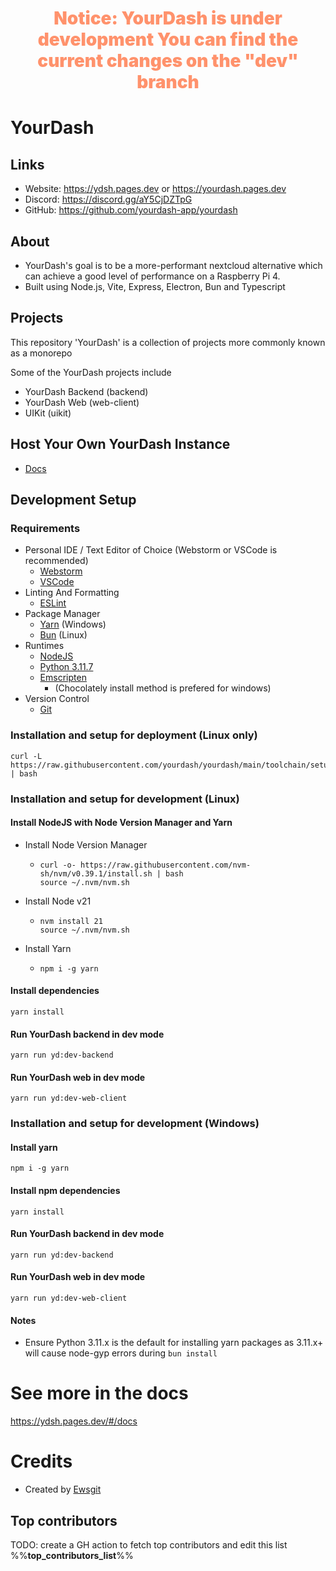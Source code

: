 <h1 align="center" style="font-weight:900;color:#ff926c;">
    Notice: YourDash is under development
    You can find the current changes on the "dev" branch
</h1>

# YourDash


## Links
  - Website: https://ydsh.pages.dev or https://yourdash.pages.dev
  - Discord: https://discord.gg/aY5CjDZTpG
  - GitHub: https://github.com/yourdash-app/yourdash

## About

- YourDash's goal is to be a more-performant nextcloud alternative which can achieve a good level of performance on a
  Raspberry Pi 4.
- Built using Node.js, Vite, Express, Electron, Bun and Typescript

## Projects

This repository 'YourDash' is a collection of projects more commonly known as a monorepo

Some of the YourDash projects include

- YourDash Backend (backend)
- YourDash Web (web-client)
- UIKit (uikit)

## Host Your Own YourDash Instance

- [Docs](https://ydsh.pages.dev/#/docs)

## Development Setup

### Requirements

- Personal IDE / Text Editor of Choice
    (Webstorm or VSCode is recommended)
    - [Webstorm](https://www.jetbrains.com/webstorm/)
    - [VSCode](https://code.visualstudio.com/)
- Linting And Formatting
  - [ESLint](https://eslint.org)
- Package Manager
  - [Yarn](https://yarnpkg.com/) (Windows)
  - [Bun](https://bun.sh/) (Linux)
- Runtimes
  - [NodeJS](https://nodejs.org/)
  - [Python 3.11.7](https://www.python.org/downloads/release/python-3117/)
  - [Emscripten](https://emscripten.org/docs/getting_started/downloads.html)
    - (Chocolately install method is prefered for windows)
- Version Control
  - [Git](https://git-scm.com/)

### Installation and setup for deployment (Linux only)
```shell
curl -L https://raw.githubusercontent.com/yourdash/yourdash/main/toolchain/setupInstance.sh | bash
```

### Installation and setup for development (Linux)

#### Install NodeJS with Node Version Manager and Yarn
  - Install Node Version Manager
    - ```shell
      curl -o- https://raw.githubusercontent.com/nvm-sh/nvm/v0.39.1/install.sh | bash
      source ~/.nvm/nvm.sh
      ```
  - Install Node v21
    - ```shell
      nvm install 21
      source ~/.nvm/nvm.sh
      ```
  - Install Yarn
    - ```shell
      npm i -g yarn
      ```

#### Install dependencies
```shell
yarn install
```
#### Run YourDash backend in dev mode
```shell
yarn run yd:dev-backend
```
#### Run YourDash web in dev mode
```shell
yarn run yd:dev-web-client
```

### Installation and setup for development (Windows)

#### Install yarn
```shell
npm i -g yarn
```
#### Install npm dependencies
```shell
yarn install
```
#### Run YourDash backend in dev mode
```shell
yarn run yd:dev-backend
```
#### Run YourDash web in dev mode
```shell
yarn run yd:dev-web-client
```

#### Notes

- Ensure Python 3.11.x is the default for installing yarn packages as 3.11.x+ will cause node-gyp errors during `bun install`

# See more in the docs

https://ydsh.pages.dev/#/docs

# Credits

- Created by [Ewsgit](https://github.com/ewsgit)

## Top contributors

TODO: create a GH action to fetch top contributors and edit this list
%%__top_contributors_list__%%
